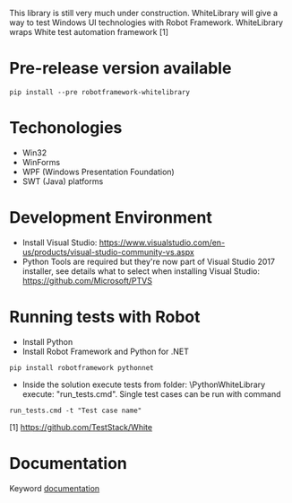 This library is still very much under construction.
WhiteLibrary will give a way to test Windows UI technologies with Robot Framework. WhiteLibrary wraps White test automation framework [1]

# Pre-release version available # 
```
pip install --pre robotframework-whitelibrary
```
# Techonologies #
* Win32
* WinForms
* WPF (Windows Presentation Foundation)
* SWT (Java) platforms

# Development Environment #
* Install Visual Studio: https://www.visualstudio.com/en-us/products/visual-studio-community-vs.aspx
* Python Tools are required but they're now part of Visual Studio 2017 installer, see details what to select when installing Visual Studio: https://github.com/Microsoft/PTVS

# Running tests with Robot #
* Install Python
* Install Robot Framework and Python for .NET
```
pip install robotframework pythonnet
```
* Inside the solution execute tests from folder: \PythonWhiteLibrary execute: "run_tests.cmd". Single test cases can be run with command 
```
run_tests.cmd -t "Test case name"
```
[1] https://github.com/TestStack/White

# Documentation #
Keyword [documentation](http://omenia.github.io/robotframework-whitelibrary/keywords.html) 

